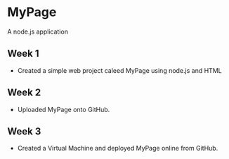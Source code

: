 # MyPage
A node.js application 

## Week 1 
- Created a simple web project caleed MyPage using node.js and HTML
## Week 2 
- Uploaded MyPage onto GitHub.  
## Week 3 
- Created a Virtual Machine and deployed MyPage online from GitHub. 
